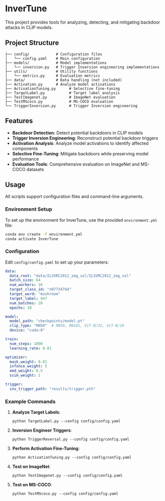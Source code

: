 # InverTune

This project provides tools for analyzing, detecting, and mitigating backdoor attacks in CLIP models.

## Project Structure

```
├── config/            # Configuration files
│   └── config.yaml    # Main configuration
├── models/            # Model implementations
│   └── inversion.py   # Trigger Inversion engineering implementations
├── utils/             # Utility functions
│   └── metrics.py     # Evaluation metrics
├── data/              # Data handling (not included)
├── Activation.py      # Analyze model activations
├── ActivationTuning.py      # Selective fine-tuning
├── TargetLabel.py           # Target label analysis
├── TestImagenet.py          # ImageNet evaluation
├── TestMScoco.py            # MS-COCO evaluation
└── TriggerInversion.py      # Trigger Inversion engineering
```

## Features

- **Backdoor Detection**: Detect potential backdoors in CLIP models
- **Trigger Inversion Engineering**: Reconstruct potential backdoor triggers
- **Activation Analysis**: Analyze model activations to identify affected components
- **Selective Fine-Tuning**: Mitigate backdoors while preserving model performance
- **Evaluation Tools**: Comprehensive evaluation on ImageNet and MS-COCO datasets

## Usage

All scripts support configuration files and command-line arguments.

### Environment Setup

To set up the environment for InverTune, use the provided `environment.yml` file:

```bash
conda env create -f environment.yml
conda activate InverTune
```

### Configuration

Edit `config/config.yaml` to set up your parameters:

```yaml
data:
  data_root: "data/ILSVRC2012_img_val/ILSVRC2012_img_val"
  batch_size: 64
  num_workers: 16
  target_class_id: "n07734744"
  target_word: "mushroom"
  target_label: 947
  num_batches: 20
  epochs: 10

model:
  model_path: "checkpoints/model.pt"
  clip_type: "RN50"  # RN50, RN101, ViT-B/32, ViT-B/16
  device: "cuda:0"

train:
  num_steps: 1000
  learning_rate: 0.01

optimizer:
  mask_weight: 0.01     
  infonce_weight: 5
  emd_weight: 0.5
  ssim_weight: 1

trigger:
  inv_trigger_path: "results/trigger.pth"
```

### Example Commands

1. **Analyze Target Labels**:
   ```
   python TargetLabel.py --config config/config.yaml
   ```

2. **Inversion Engineer Triggers**:
   ```
   python TriggerReversal.py --config config/config.yaml
   ```

3. **Perform Activation Fine-Tuning**:
   ```
   python ActivationTuning.py --config config/config.yaml
   ```

4. **Test on ImageNet**:
   ```
   python TestImagenet.py --config config/config.yaml
   ```

5. **Test on MS-COCO**:
   ```
   python TestMScoco.py --config config/config.yaml
   ```
